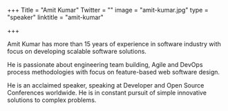 +++
Title = "Amit Kumar"
Twitter = ""
image = "amit-kumar.jpg"
type = "speaker"
linktitle = "amit-kumar"

+++

Amit Kumar has more than 15 years of experience in software industry with focus on developing scalable software solutions.

He is passionate about engineering team building, Agile and DevOps process methodologies with focus on feature-based web software design.

He is an acclaimed speaker, speaking at Developer and Open Source Conferences worldwide. He is in constant pursuit of simple innovative solutions to complex problems.
